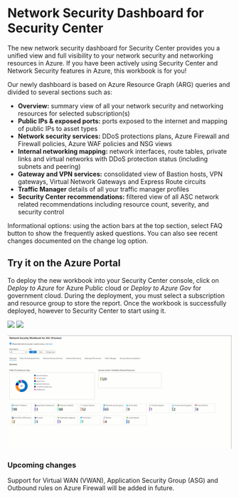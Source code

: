 # Network Security Dashboard for Security Center

The new network security dashboard for Security Center provides you a unified view and full visibility to your network security and networking resources in Azure. If you have been actively using Security Center and Network Security features in Azure, this workbook is for you!

Our newly dashboard is based on Azure Resource Graph (ARG) queries and divided to several sections such as:

-	**Overview:** summary view of all your network security and networking resources for selected subscription(s)
-	**Public IPs & exposed ports:** ports exposed to the internet and mapping of public IPs to asset types
-	**Network security services:** DDoS protections plans, Azure Firewall and Firewall policies, Azure WAF policies and NSG views
-	**Internal networking mapping:** network interfaces, route tables, private links and virtual networks with DDoS protection status (including subnets and peering)
-	**Gateway and VPN services:** consolidated view of Bastion hosts, VPN gateways, Virtual Network Gateways and Express Route circuits
-	**Traffic Manager** details of all your traffic manager profiles
-	**Security Center recommendations:** filtered view of all ASC network related recommendations including resource count, severity, and security control

Informational options: using the action bars at the top section, select FAQ button to show the frequently asked questions. You can also see recent changes documented on the change log option.

## Try it on the Azure Portal

To deploy the new workbook into your Security Center console, click on *Deploy to Azure* for Azure Public cloud or *Deploy to Azure Gov* for government cloud.
During the deployment, you must select a subscription and resource group to store the report. Once the workbook is successfully deployed, however to Security Center to start using it.

<a href="https://portal.azure.com/#create/Microsoft.Template/uri/https%3A%2F%2Fraw.githubusercontent.com%2FAzure%2FAzure-Security-Center%2Fpreview%2FWorkbooks%2FNetwork%2520Security%2520Dashboard%2FarmTemplate.json" target="_blank"><img src="https://aka.ms/deploytoazurebutton"/></a>
<a href="https://portal.azure.us/#create/Microsoft.Template/uri/https%3A%2F%2Fraw.githubusercontent.com%2FAzure%2FAzure-Security-Center%2Fpreview%2FWorkbooks%2FNetwork%2520Security%2520Dashboard%2FarmTemplate.json" target="_blank"><img src="https://aka.ms/deploytoazuregovbutton"/></a>

![Dashboard demo](netsec.gif)

### Upcoming changes

Support for Virtual WAN (VWAN), Application Security Group (ASG) and Outbound rules on Azure Firewall will be added in future.
